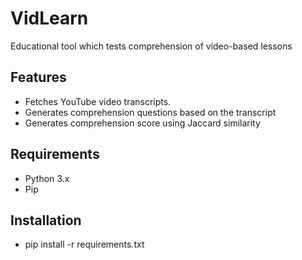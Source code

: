 # VidLearn
Educational tool which tests comprehension of video-based lessons 

## Features

- Fetches YouTube video transcripts.
- Generates comprehension questions based on the transcript
- Generates comprehension score using Jaccard similarity 

## Requirements

- Python 3.x
- Pip

## Installation

- pip install -r requirements.txt
